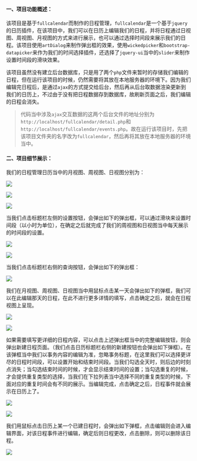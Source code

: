 #### 一、项目功能概述：
该项目是基于`fullcalendar`而制作的日程管理，`fullcalendar`是一个基于`jquery`的日历插件，在该项目中，我们可以在日历上编辑我们的日程，并将日程通过日视图、周视图、月视图的方式来进行展示，也可以通过选择时间段来展示我们的日程。该项目使用`artDialog`来制作弹出框的效果，使用`wickedpicker`和`bootstrap-datapicker`来作为我们的时间选择插件，还选择了`jquery-ui`当中的`slider`来制作设置时间段的滑块效果。

该项目虽然没有建立后台数据库，只是用了两个`php`文件来暂时的存储我们编辑的日程，但在运行该项目的时候，仍然需要将其放在本地服务器的环境下。因为我们编辑完日程后，是通过`ajax`的方式提交给后台，然后再从后台取数据渲染更新到我们的日历上，不过由于没有把日程数据存到数据库，故刷新页面之后，我们编辑的日程会消失。
> 代码当中涉及`ajax`交互数据的这两个后台文件的地址分别为`http://localhost/fullcalendar/detail.php`和`http://localhost/fullcalendar/events.php`。故在运行该项目时，先把该项目文件夹的名字改为`fullcalendar`，然后再将其放在本地服务器的环境当中。

#### 二、项目细节展示：
我们的日程管理日历当中的月视图、周视图、日视图分别为：

![](./imgs/1.png)

![](./imgs/2.png)

![](./imgs/3.png)

当我们点击标题栏左侧的设置按钮，会弹出如下的弹出框，可以通过滑块来设置时间段（以小时为单位），在确定之后就完成了我们的周视图和日视图当中每天展示的时间段的设置。

![](./imgs/4.png)

![](./imgs/5.png)

当我们点击标题栏右侧的查询按钮，会弹出如下的弹出框：

![](./imgs/6.png)

我们在月视图、周视图、日视图当中用鼠标点击某一天会弹出如下的弹框，我们可以在此编辑那天的日程，在此不进行更多详情的填写，点击确定之后，就会在日程视图上呈现。

![](./imgs/7.png)

![](./imgs/8.png)

如果需要填写更详细的日程内容，可以点击上述弹出框当中的完整编辑按钮，则会弹出新建日程页面。（我们点击日历标题栏右侧的新建按钮也会弹出如下弹框）。在该弹框当中我们以事务内容的编辑为准，忽略事务标题，在这里我们可以选择更详尽的日程时间段，可以设置开始和结束时间段。当我们勾选全天时，则后边的时刻点消失；当勾选结束时间的时候，才会显示结束时间的设置；当勾选重复的时候，才会提供重复类型的选择，当我们在下拉列表当中选择不同的重复类型的时候，下面对应的重复时间会有不同的展示。当编辑完成，点击确定之后，日程事件就会展示在日历上了。

![](./imgs/9.png)

![](./imgs/10.png)

我们用鼠标点击日历上某一个已建日程时，会弹出如下弹框，点击编辑则会进入编辑界面，对该日程事件进行编辑，确定后则日程更改，点击删除，则可以删除该日程。

![](./imgs/11.png)
